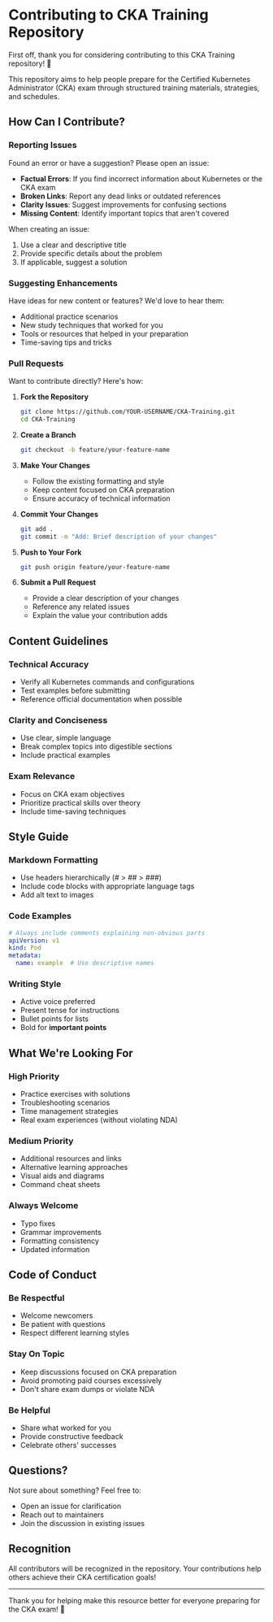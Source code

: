 # Contributing to CKA Training Repository

First off, thank you for considering contributing to this CKA Training repository! 🎉

This repository aims to help people prepare for the Certified Kubernetes Administrator (CKA) exam through structured training materials, strategies, and schedules.

## How Can I Contribute?

### Reporting Issues

Found an error or have a suggestion? Please open an issue:

- **Factual Errors**: If you find incorrect information about Kubernetes or the CKA exam
- **Broken Links**: Report any dead links or outdated references
- **Clarity Issues**: Suggest improvements for confusing sections
- **Missing Content**: Identify important topics that aren't covered

When creating an issue:
1. Use a clear and descriptive title
2. Provide specific details about the problem
3. If applicable, suggest a solution

### Suggesting Enhancements

Have ideas for new content or features? We'd love to hear them:

- Additional practice scenarios
- New study techniques that worked for you
- Tools or resources that helped in your preparation
- Time-saving tips and tricks

### Pull Requests

Want to contribute directly? Here's how:

1. **Fork the Repository**
   ```bash
   git clone https://github.com/YOUR-USERNAME/CKA-Training.git
   cd CKA-Training
   ```

2. **Create a Branch**
   ```bash
   git checkout -b feature/your-feature-name
   ```

3. **Make Your Changes**
   - Follow the existing formatting and style
   - Keep content focused on CKA preparation
   - Ensure accuracy of technical information

4. **Commit Your Changes**
   ```bash
   git add .
   git commit -m "Add: Brief description of your changes"
   ```

5. **Push to Your Fork**
   ```bash
   git push origin feature/your-feature-name
   ```

6. **Submit a Pull Request**
   - Provide a clear description of your changes
   - Reference any related issues
   - Explain the value your contribution adds

## Content Guidelines

### Technical Accuracy
- Verify all Kubernetes commands and configurations
- Test examples before submitting
- Reference official documentation when possible

### Clarity and Conciseness
- Use clear, simple language
- Break complex topics into digestible sections
- Include practical examples

### Exam Relevance
- Focus on CKA exam objectives
- Prioritize practical skills over theory
- Include time-saving techniques

## Style Guide

### Markdown Formatting
- Use headers hierarchically (# > ## > ###)
- Include code blocks with appropriate language tags
- Add alt text to images

### Code Examples
```yaml
# Always include comments explaining non-obvious parts
apiVersion: v1
kind: Pod
metadata:
  name: example  # Use descriptive names
```

### Writing Style
- Active voice preferred
- Present tense for instructions
- Bullet points for lists
- Bold for **important points**

## What We're Looking For

### High Priority
- Practice exercises with solutions
- Troubleshooting scenarios
- Time management strategies
- Real exam experiences (without violating NDA)

### Medium Priority
- Additional resources and links
- Alternative learning approaches
- Visual aids and diagrams
- Command cheat sheets

### Always Welcome
- Typo fixes
- Grammar improvements
- Formatting consistency
- Updated information

## Code of Conduct

### Be Respectful
- Welcome newcomers
- Be patient with questions
- Respect different learning styles

### Stay On Topic
- Keep discussions focused on CKA preparation
- Avoid promoting paid courses excessively
- Don't share exam dumps or violate NDA

### Be Helpful
- Share what worked for you
- Provide constructive feedback
- Celebrate others' successes

## Questions?

Not sure about something? Feel free to:
- Open an issue for clarification
- Reach out to maintainers
- Join the discussion in existing issues

## Recognition

All contributors will be recognized in the repository. Your contributions help others achieve their CKA certification goals!

---

Thank you for helping make this resource better for everyone preparing for the CKA exam! 🚀